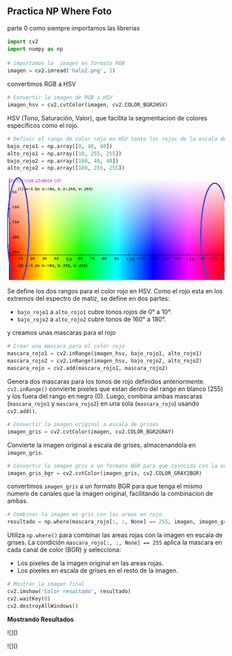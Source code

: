 ## Practica NP Where Foto
parte 0 como siempre importamos las librerias
```python
import cv2
import numpy as np

# importamos la  imagen en formato RGB
imagen = cv2.imread('halo2.png', 1)
```
convertimos RGB a HSV

```python
# Convertir la imagen de RGB a HSV
imagen_hsv = cv2.cvtColor(imagen, cv2.COLOR_BGR2HSV)
```
 HSV (Tono, Saturación, Valor), que facilita la segmentacion de colores específicos como el rojo.

```python
# Definir el rango de color rojo en HSV tanto los rojos de la escala de color de la izquierda como el rojo de la derecha 
bajo_rojo1 = np.array([0, 40, 40])
alto_rojo1 = np.array([10, 255, 255])
bajo_rojo2 = np.array([160, 40, 40])
alto_rojo2 = np.array([180, 255, 255])
```
![Rojos](https://github.com/ItsCruel/graficacion/blob/main/imagenes%20markdown/rojos1.png?raw=true)


Se define los dos rangos para el color rojo en HSV. Como el rojo esta en los extremos del espectro de matiz, se define en dos partes:
- `bajo_rojo1` a `alto_rojo1` cubre tonos rojos de 0° a 10°.
- `bajo_rojo2` a `alto_rojo2` cubre tonos de 160° a 180°.

y creamos unas mascaras para el rojo 

```python
# Crear una mascara para el color rojo
mascara_rojo1 = cv2.inRange(imagen_hsv, bajo_rojo1, alto_rojo1)
mascara_rojo2 = cv2.inRange(imagen_hsv, bajo_rojo2, alto_rojo2)
mascara_rojo = cv2.add(mascara_rojo1, mascara_rojo2)
```

Genera dos mascaras para los tonos de rojo definidos anteriormente. `cv2.inRange()` convierte pixeles que estan dentro del rango en blanco (255) y los fuera del rango en negro (0). Luego, combina ambas mascaras (`mascara_rojo1` y `mascara_rojo2`) en una sola (`mascara_rojo`) usando `cv2.add()`.

```python
# Convertir la imagen original a escala de grises
imagen_gris = cv2.cvtColor(imagen, cv2.COLOR_BGR2GRAY)
```
Convierte la imagen original a escala de grises, almacenandola en `imagen_gris`.

```python
# Convertir la imagen gris a un formato BGR para que coincida con la original
imagen_gris_bgr = cv2.cvtColor(imagen_gris, cv2.COLOR_GRAY2BGR)
```
convertimos  `imagen_gris` a un formato BGR para que tenga el mismo numero de canales que la imagen original, facilitando la combinacion de ambas.

```python
# Combinar la imagen en gris con las areas en rojo
resultado = np.where(mascara_rojo[:, :, None] == 255, imagen, imagen_gris_bgr)
```
Utiliza `np.where()` para combinar las areas rojas con la imagen en escala de grises. La condición `mascara_rojo[:, :, None] == 255` aplica la mascara en cada canal de color (BGR) y selecciona:
- Los pixeles de la imagen original en las areas rojas.
- Los pixeles en escala de grises en el resto de la imagen.

```python
# Mostrar la imagen final
cv2.imshow('Color resaltado', resultado)
cv2.waitKey(0)
cv2.destroyAllWindows()
```

**Mostrando Resultados**
<p>
![]()
</p>
![]()